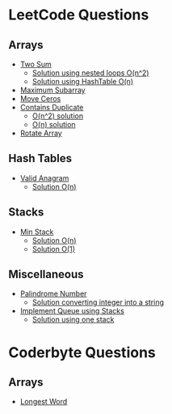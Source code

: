 # LeetCode Questions
## Arrays
- [Two Sum](https://leetcode.com/problems/two-sum/description/)
  - [Solution using nested loops O(n^2)](https://leetcode.com/problems/two-sum/discuss/1673556/Two-Sum)
  - [Solution using HashTable O(n)](https://leetcode.com/problems/two-sum/discuss/1689840/Two-Sum-(HashTable))
- [Maximum Subarray](https://leetcode.com/problems/maximum-subarray/description/)
- [Move Ceros](https://leetcode.com/problems/move-zeroes/description/)
- [Contains Duplicate](https://leetcode.com/problems/contains-duplicate/description/)
  - [O(n^2) solution](https://leetcode.com/submissions/detail/564624349/)
  - [O(n) solution](https://leetcode.com/problems/contains-duplicate/discuss/1700500/Contains-Duplicate-Solution-O(n))
- [Rotate Array](https://leetcode.com/problems/rotate-array/description/)
## Hash Tables
- [Valid Anagram](https://leetcode.com/problems/valid-anagram/)
  - [Solution O(n)](https://leetcode.com/problems/valid-anagram/discuss/1684003/Valid-Anagram-(JavaScript))
## Stacks
- [Min Stack](https://leetcode.com/problems/min-stack/)
  - [Solution O(n)](https://leetcode.com/problems/min-stack/discuss/1687911/Min-Stack-(JavaScript))
  - [Solution O(1)](https://leetcode.com/problems/min-stack/discuss/1688108/Min-Stack-O(1)-Solution-(JavaScript))
## Miscellaneous
- [Palindrome Number](https://leetcode.com/problems/palindrome-number/)
  - [Solution converting integer into a string](https://leetcode.com/submissions/detail/615290137/)
- [Implement Queue using Stacks](https://leetcode.com/problems/implement-queue-using-stacks/)
  - [Solution using one stack](https://leetcode.com/problems/implement-queue-using-stacks/discuss/1683113/Implement-Queue-using-Stacks-(JavaScript))
# Coderbyte Questions
## Arrays
- [Longest Word](https://coderbyte.com/results/CDDR1:Longest%20Word:JavaScript)

